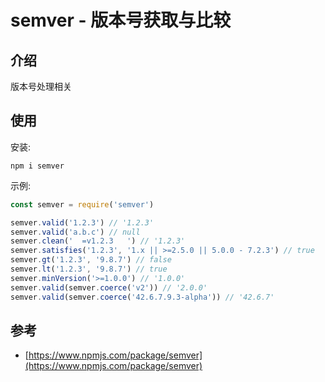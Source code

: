 <!--#region
@author 吴钦飞
@email wuqinfei@qq.com
@create date 2025-07-10 11:27:36
@modify date 2025-07-10 11:27:41
@desc [description]
#endregion-->

# semver - 版本号获取与比较

## 介绍

版本号处理相关

## 使用

安装:

```shell
npm i semver
```

示例:

```js
const semver = require('semver')

semver.valid('1.2.3') // '1.2.3'
semver.valid('a.b.c') // null
semver.clean('  =v1.2.3   ') // '1.2.3'
semver.satisfies('1.2.3', '1.x || >=2.5.0 || 5.0.0 - 7.2.3') // true
semver.gt('1.2.3', '9.8.7') // false
semver.lt('1.2.3', '9.8.7') // true
semver.minVersion('>=1.0.0') // '1.0.0'
semver.valid(semver.coerce('v2')) // '2.0.0'
semver.valid(semver.coerce('42.6.7.9.3-alpha')) // '42.6.7'
```

## 参考

* [https://www.npmjs.com/package/semver](https://www.npmjs.com/package/semver)